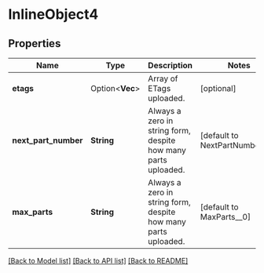 # InlineObject4

## Properties

Name | Type | Description | Notes
------------ | ------------- | ------------- | -------------
**etags** | Option<**Vec<String>**> | Array of ETags uploaded. | [optional]
**next_part_number** | **String** | Always a zero in string form, despite how many parts uploaded. | [default to NextPartNumber__0]
**max_parts** | **String** | Always a zero in string form, despite how many parts uploaded. | [default to MaxParts__0]

[[Back to Model list]](../README.md#documentation-for-models) [[Back to API list]](../README.md#documentation-for-api-endpoints) [[Back to README]](../README.md)


